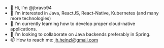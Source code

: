 - 👋 Hi, I’m @jbravo94
- 👀 I’m interested in Java, ReactJS, React-Native, Kubernetes (and many more technologies)
- 🌱 I’m currently learning how to develop proper cloud-native applications.
- 💞️ I’m looking to collaborate on Java backends preferably in Spring.
- 📫 How to reach me: jh.heinzl@gmail.com
